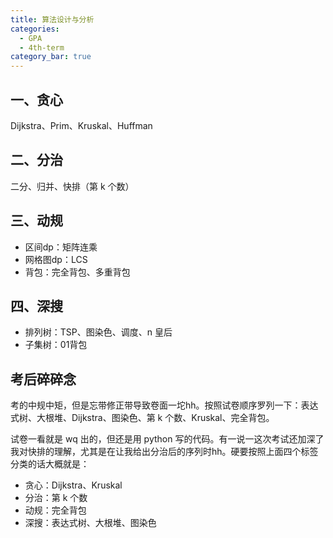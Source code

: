 ```yaml
---
title: 算法设计与分析
categories:
  - GPA
  - 4th-term
category_bar: true
---
```


## 一、贪心

Dijkstra、Prim、Kruskal、Huffman

## 二、分治

二分、归并、快排（第 k 个数）
## 三、动规

- 区间dp：矩阵连乘
- 网格图dp：LCS
- 背包：完全背包、多重背包

## 四、深搜

- 排列树：TSP、图染色、调度、n 皇后
- 子集树：01背包

## 考后碎碎念

考的中规中矩，但是忘带修正带导致卷面一坨hh。按照试卷顺序罗列一下：表达式树、大根堆、Dijkstra、图染色、第 k 个数、Kruskal、完全背包。

试卷一看就是 wq 出的，但还是用 python 写的代码。有一说一这次考试还加深了我对快排的理解，尤其是在让我给出分治后的序列时hh。硬要按照上面四个标签分类的话大概就是：

- 贪心：Dijkstra、Kruskal
- 分治：第 k 个数
- 动规：完全背包
- 深搜：表达式树、大根堆、图染色
